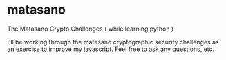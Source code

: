 # matasano
The Matasano Crypto Challenges ( while learning python )

I'll be working through the matasano cryptographic security challenges as an exercise to improve my javascript.  Feel free to ask any questions, etc.
